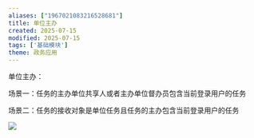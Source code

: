```yaml
---
aliases: ["1967021083216528681"]
title: 单位主办
created: 2025-07-15
modified: 2025-07-15
tags: ['基础模块']
theme: 政务应用
---
```


单位主办：

场景一：任务的主办单位共享人或者主办单位督办员包含当前登录用户的任务

场景二：任务的接收对象是单位任务且任务的主办包含当前登录用户的任务

![](3a86ed8926963acaca5fe24e2aa2fe8b.jpg)